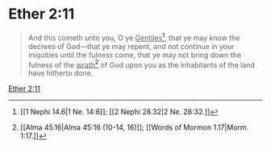 # Ether 2:11

> And this cometh unto you, O ye <u>Gentiles</u>[^a], that ye may know the decrees of God—that ye may repent, and not continue in your iniquities until the fulness come, that ye may not bring down the fulness of the <u>wrath</u>[^b] of God upon you as the inhabitants of the land have hitherto done.

[Ether 2:11](https://www.churchofjesuschrist.org/study/scriptures/bofm/ether/2?lang=eng&id=p11#p11)


[^a]: [[1 Nephi 14.6|1 Ne. 14:6]]; [[2 Nephi 28.32|2 Ne. 28:32.]]
[^b]: [[Alma 45.16|Alma 45:16 (10-14, 16)]]; [[Words of Mormon 1.17|Morm. 1:17.]]
